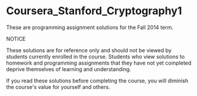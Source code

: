Coursera_Stanford_Cryptography1
===============================

These are programming assignment solutions for the Fall 2014 term.

NOTICE

These solutions are for reference only and should not be viewed by students currently enrolled in the course. Students who view solutions to homework and programming assignments that they have not yet completed deprive themselves of learning and understanding.

If you read these solutions before completing the course, you will diminish the course's value for yourself and others.
